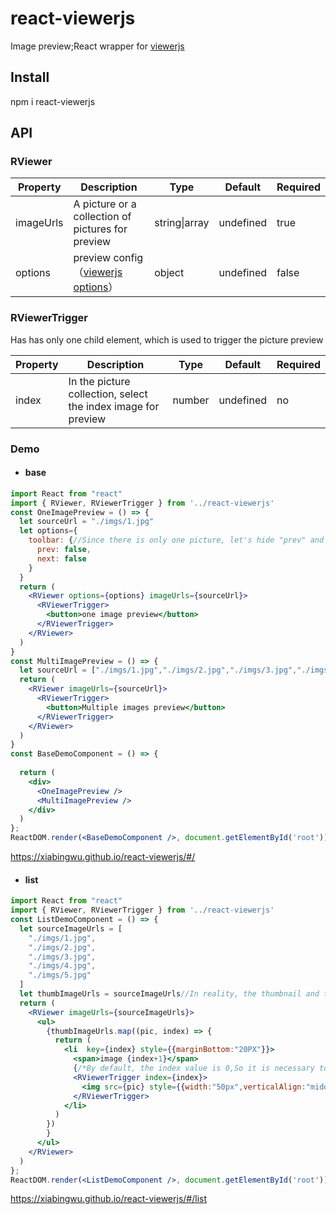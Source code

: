 # react-viewerjs

Image preview;React wrapper for [viewerjs](https://github.com/fengyuanchen/viewerjs)


## Install

npm i react-viewerjs

## API

### RViewer

| Property        | Description     | Type           | Default  | Required |
| --------- | ------ | ------------ | ---- | ---- |
| imageUrls | A picture or a collection of pictures for preview | string\|array | undefined    | true |
| options | preview config（[viewerjs options](https://github.com/fengyuanchen/viewerjs#options)） | object | undefined    | false |

### RViewerTrigger

Has has only one child element, which is used to trigger the picture preview

| Property        | Description     | Type           | Default  | Required |
| --------- | ------ | ------------ | ---- | ---- |
| index | In the picture collection, select the index image for preview | number | undefined    | no |

### Demo

- #### base
````jsx
import React from "react"
import { RViewer, RViewerTrigger } from '../react-viewerjs'
const OneImagePreview = () => {
  let sourceUrl = "./imgs/1.jpg"
  let options={
    toolbar: {//Since there is only one picture, let's hide "prev" and "next"
      prev: false,
      next: false
    }
  }
  return (
    <RViewer options={options} imageUrls={sourceUrl}>
      <RViewerTrigger>
        <button>one image preview</button>
      </RViewerTrigger>
    </RViewer>
  )
}
const MultiImagePreview = () => {
  let sourceUrl = ["./imgs/1.jpg","./imgs/2.jpg","./imgs/3.jpg","./imgs/4.jpg","./imgs/5.jpg"]
  return (
    <RViewer imageUrls={sourceUrl}>
      <RViewerTrigger>
        <button>Multiple images preview</button>
      </RViewerTrigger>
    </RViewer>
  )
}
const BaseDemoComponent = () => {
  
  return (
    <div>
      <OneImagePreview />
      <MultiImagePreview />
    </div>
  )
};
ReactDOM.render(<BaseDemoComponent />, document.getElementById('root'));
````
https://xiabingwu.github.io/react-viewerjs/#/ 

- #### list
````jsx
import React from "react"
import { RViewer, RViewerTrigger } from '../react-viewerjs'
const ListDemoComponent = () => {
  let sourceImageUrls = [
    "./imgs/1.jpg",
    "./imgs/2.jpg",
    "./imgs/3.jpg",
    "./imgs/4.jpg",
    "./imgs/5.jpg"
  ]
  let thumbImageUrls = sourceImageUrls//In reality, the thumbnail and the original may not be the same, which are set to be equal, just for the sake of a simple demonstration
  return (
    <RViewer imageUrls={sourceImageUrls}>
      <ul>
        {thumbImageUrls.map((pic, index) => {
          return (
            <li  key={index} style={{marginBottom:"20PX"}}>
              <span>image {index+1}</span>
              {/*By default, the index value is 0,So it is necessary to set the index prop*/}
              <RViewerTrigger index={index}>
                <img src={pic} style={{width:"50px",verticalAlign:"middle"}}  />
              </RViewerTrigger>
            </li>
          )
        })
        }
      </ul>
    </RViewer>
  )
};
ReactDOM.render(<ListDemoComponent />, document.getElementById('root'));
````
https://xiabingwu.github.io/react-viewerjs/#/list
